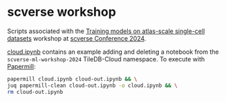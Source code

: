 # scverse workshop

Scripts associated with the [Training models on atlas-scale single-cell datasets] workshop at [scverse Conference 2024].

[cloud.ipynb] contains an example adding and deleting a notebook from the `scverse-ml-workshop-2024` TileDB-Cloud namespace. To execute with [Papermill]:

```bash
papermill cloud.ipynb cloud-out.ipynb && \
juq papermill-clean cloud-out.ipynb -o cloud.ipynb && \
rm cloud-out.ipynb
```

[Training models on atlas-scale single-cell datasets]: https://cfp.scverse.org/2024/talk/GQHNYE/
[schedule]: https://scverse.org/conference2024/schedule#2024-09-12
[scverse Conference 2024]: https://scverse.org/conference2024
[cloud.ipynb]: cloud.ipynb
[Papermill]: https://papermill.readthedocs.io/en/latest/